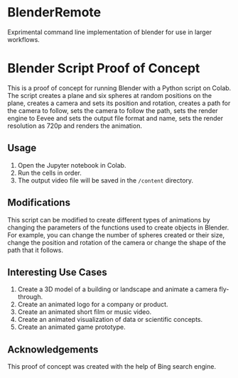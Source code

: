 # BlenderRemote
Exprimental command line implementation of blender for use in larger workflows.


# Blender Script Proof of Concept

This is a proof of concept for running Blender with a Python script on Colab. The script creates a plane and six spheres at random positions on the plane, creates a camera and sets its position and rotation, creates a path for the camera to follow, sets the camera to follow the path, sets the render engine to Eevee and sets the output file format and name, sets the render resolution as 720p and renders the animation.

## Usage

1. Open the Jupyter notebook in Colab.
2. Run the cells in order.
3. The output video file will be saved in the `/content` directory.

## Modifications

This script can be modified to create different types of animations by changing the parameters of the functions used to create objects in Blender. For example, you can change the number of spheres created or their size, change the position and rotation of the camera or change the shape of the path that it follows.

## Interesting Use Cases

1. Create a 3D model of a building or landscape and animate a camera fly-through.
2. Create an animated logo for a company or product.
3. Create an animated short film or music video.
4. Create an animated visualization of data or scientific concepts.
5. Create an animated game prototype.

## Acknowledgements

This proof of concept was created with the help of Bing search engine.


